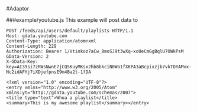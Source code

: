 #Adaptor




###example/youtube.js 
This example will post data to 


    POST /feeds/api/users/default/playlists HTTP/1.1
    Host: gdata.youtube.com
    Content-Type: application/atom+xml
    Content-Length: 229
    Authorization: Bearer 1/Vtinkoz7aCw_8moSJ9t3wXq-xoUeCmGgBqlU7OWkPsM
    GData-Version: 2
    X-GData-Key:
    key=AI39si7zRWsNwnE7jCQ5KuyMKsx2hb8bkciN0Wo1fXKPA3aBcpixzjb7vkTDYAMvx-Nc2idAFYj7iXDjefpnsE9m4Ba2t-1fDA

    <?xml version="1.0" encoding="UTF-8"?>
    <entry xmlns="http://www.w3.org/2005/Atom"
    xmlns:yt="http://gdata.youtube.com/schemas/2007">
    <title type="text">Whoa a playlist</title>
    <summary>This is my awesome playlist</summary></entry>
